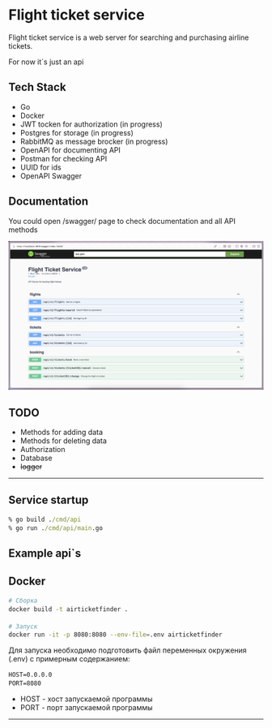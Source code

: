 # Flight ticket service

Flight ticket service is a web server for searching and purchasing airline tickets.

For now it`s just an api

## Tech Stack

* Go
* Docker
* JWT tocken for authorization (in progress)
* Postgres for storage (in progress)
* RabbitMQ as message brocker (in progress)
* OpenAPI for documenting API
* Postman for checking API
* UUID for ids
* OpenAPI Swagger

## Documentation

You could open /swagger/ page to check documentation and all API methods

<div align="center">
  
  <img src="https://github.com/irunner1/FlightTicketService/blob/master/pictures/swagger.png?raw=true" width="600">

</div>

## TODO

* Methods for adding data
* Methods for deleting data
* Authorization
* Database
* ~~logger~~

---

## Service startup

```cmd
% go build ./cmd/api
% go run ./cmd/api/main.go
```

## Example api`s

## Docker

```bash
# Сборка
docker build -t airticketfinder .

# Запуск
docker run -it -p 8080:8080 --env-file=.env airticketfinder

```

Для запуска необходимо подготовить файл переменных окружения (.env) c примерным содержанием:

```cmd
HOST=0.0.0.0
PORT=8080
```

* HOST - хост запускаемой программы
* PORT - порт запускаемой программы

---
